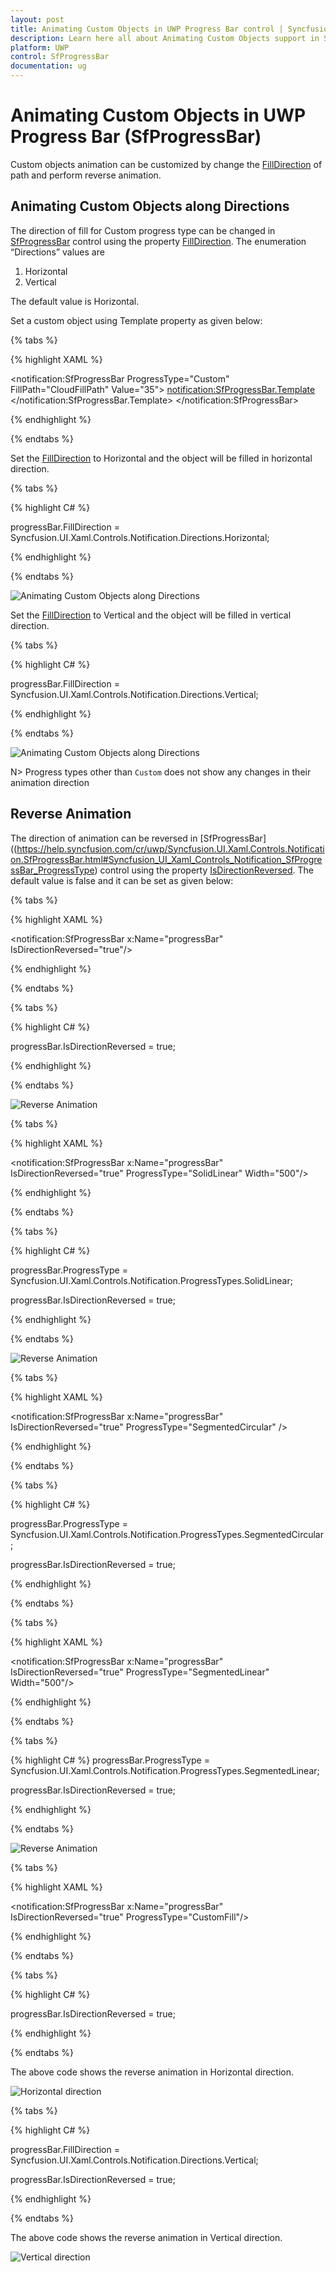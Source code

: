 ```yaml
---
layout: post
title: Animating Custom Objects in UWP Progress Bar control | Syncfusion®
description: Learn here all about Animating Custom Objects support in Syncfusion® UWP Progress Bar (SfProgressBar) control and more.
platform: UWP
control: SfProgressBar
documentation: ug
--- 
```


# Animating Custom Objects in UWP Progress Bar (SfProgressBar)

Custom objects animation can be customized by change the [FillDirection](https://help.syncfusion.com/cr/uwp/Syncfusion.UI.Xaml.Controls.Notification.SfProgressBar.html#Syncfusion_UI_Xaml_Controls_Notification_SfProgressBar_FillDirection) of path and perform reverse animation.

## Animating Custom Objects along Directions

The direction of fill for Custom progress type can be changed in [SfProgressBar](https://help.syncfusion.com/cr/uwp/Syncfusion.UI.Xaml.Controls.Notification.SfProgressBar.html#Syncfusion_UI_Xaml_Controls_Notification_SfProgressBar_ProgressType) control using the property [FillDirection](https://help.syncfusion.com/cr/uwp/Syncfusion.UI.Xaml.Controls.Notification.SfProgressBar.html#Syncfusion_UI_Xaml_Controls_Notification_SfProgressBar_FillDirection). The enumeration “Directions” values are 

1. Horizontal
2. Vertical

The default value is Horizontal. 

Set a custom object using Template property as given below:

{% tabs %}

{% highlight XAML %}

<notification:SfProgressBar ProgressType="Custom" FillPath="CloudFillPath" Value="35">
<notification:SfProgressBar.Template>
<ControlTemplate TargetType="notification:SfProgressBar">
<Viewbox>
<Grid>
<Path Data="F1M88.6366,20.4367C104.1566,20.4367,117.9286,29.6127,123.7326,43.2487C124.4526,44.9407,126.0886,46.1447,128.0046,46.5567C141.9406,49.5567,152.4046,61.6487,152.4046,76.0887C152.4046,92.7767,138.4526,106.3527,121.2846,106.3527L47.1966,106.3527C34.6246,106.3527,24.4046,96.3967,24.4046,84.1807C24.4046,71.9487,34.6246,62.0127,47.1966,62.0127C47.3606,62.0127,47.5206,62.0127,47.6846,62.0167C49.3766,62.0607,50.8006,60.8127,50.7006,59.2567C50.6646,58.6327,50.6446,58.0087,50.6446,57.3847C50.6446,37.0087,67.6886,20.4367,88.6366,20.4367" Fill="White" Stroke="#FF1196CD" StrokeThickness="1.5" Height="85.916" Stretch="Fill" Width="128" HorizontalAlignment="Center" VerticalAlignment="Center"/>
<Path x:Name="CloudFillPath" Data="F1M88.6366,20.4367C104.1566,20.4367,117.9286,29.6127,123.7326,43.2487C124.4526,44.9407,126.0886,46.1447,128.0046,46.5567C141.9406,49.5567,152.4046,61.6487,152.4046,76.0887C152.4046,92.7767,138.4526,106.3527,121.2846,106.3527L47.1966,106.3527C34.6246,106.3527,24.4046,96.3967,24.4046,84.1807C24.4046,71.9487,34.6246,62.0127,47.1966,62.0127C47.3606,62.0127,47.5206,62.0127,47.6846,62.0167C49.3766,62.0607,50.8006,60.8127,50.7006,59.2567C50.6646,58.6327,50.6446,58.0087,50.6446,57.3847C50.6446,37.0087,67.6886,20.4367,88.6366,20.4367" Fill="#FF1196CD" Height="85.916" Stretch="Fill" Width="128" HorizontalAlignment="Center" VerticalAlignment="Center"/>
</Grid>
</Viewbox>
</ControlTemplate>
</notification:SfProgressBar.Template>
</notification:SfProgressBar>

{% endhighlight %}

{% endtabs %}

Set the [FillDirection](https://help.syncfusion.com/cr/uwp/Syncfusion.UI.Xaml.Controls.Notification.SfProgressBar.html#Syncfusion_UI_Xaml_Controls_Notification_SfProgressBar_FillDirection) to Horizontal and the object will be filled in horizontal direction.

{% tabs %}

{% highlight C# %}

progressBar.FillDirection = Syncfusion.UI.Xaml.Controls.Notification.Directions.Horizontal;

{% endhighlight %}

{% endtabs %}

![Animating Custom Objects along Directions](Animating-Custom-Objects-images/Animating-Custom-Objects-img1.jpeg)


Set the [FillDirection](https://help.syncfusion.com/cr/uwp/Syncfusion.UI.Xaml.Controls.Notification.SfProgressBar.html#Syncfusion_UI_Xaml_Controls_Notification_SfProgressBar_FillDirection) to Vertical and the object will be filled in vertical direction.

{% tabs %}

{% highlight C# %}

progressBar.FillDirection = Syncfusion.UI.Xaml.Controls.Notification.Directions.Vertical;

{% endhighlight %}

{% endtabs %}

![Animating Custom Objects along Directions](Animating-Custom-Objects-images/Animating-Custom-Objects-img2.jpeg)


N> Progress types other than `Custom` does not show any changes in their animation direction

## Reverse Animation

The direction of animation can be reversed in [SfProgressBar]((https://help.syncfusion.com/cr/uwp/Syncfusion.UI.Xaml.Controls.Notification.SfProgressBar.html#Syncfusion_UI_Xaml_Controls_Notification_SfProgressBar_ProgressType) control using the property [IsDirectionReversed](https://help.syncfusion.com/cr/uwp/Syncfusion.UI.Xaml.Controls.Notification.SfProgressBar.html#Syncfusion_UI_Xaml_Controls_Notification_SfProgressBar_IsDirectionReversed). The default value is false and it can be set as given below:

{% tabs %}

{% highlight XAML %}

<notification:SfProgressBar x:Name="progressBar" IsDirectionReversed="true"/>

{% endhighlight %}

{% endtabs %}

{% tabs %}

{% highlight C# %}

progressBar.IsDirectionReversed = true;

{% endhighlight %}

{% endtabs %}

![Reverse Animation](Animating-Custom-Objects-images/Animating-Custom-Objects-img3.jpeg)


{% tabs %}

{% highlight XAML %}

<notification:SfProgressBar x:Name="progressBar" IsDirectionReversed="true" ProgressType="SolidLinear" Width="500"/>

{% endhighlight %}

{% endtabs %}

{% tabs %}

{% highlight C# %}

progressBar.ProgressType = Syncfusion.UI.Xaml.Controls.Notification.ProgressTypes.SolidLinear;

progressBar.IsDirectionReversed = true;

{% endhighlight %}

{% endtabs %}

![Reverse Animation](Animating-Custom-Objects-images/Animating-Custom-Objects-img4.jpeg)


{% tabs %}

{% highlight XAML %}

<notification:SfProgressBar x:Name="progressBar" IsDirectionReversed="true" ProgressType="SegmentedCircular"  />

{% endhighlight %}

{% endtabs %}

{% tabs %}

{% highlight C# %}

progressBar.ProgressType = Syncfusion.UI.Xaml.Controls.Notification.ProgressTypes.SegmentedCircular;

progressBar.IsDirectionReversed = true;

{% endhighlight %}

{% endtabs %}


{% tabs %}

{% highlight XAML %}

<notification:SfProgressBar x:Name="progressBar" IsDirectionReversed="true" ProgressType="SegmentedLinear" Width="500"/>

{% endhighlight %}

{% endtabs %}


{% tabs %}

{% highlight C# %}
progressBar.ProgressType = Syncfusion.UI.Xaml.Controls.Notification.ProgressTypes.SegmentedLinear;

progressBar.IsDirectionReversed = true;

{% endhighlight %}

{% endtabs %}

![Reverse Animation](Animating-Custom-Objects-images/Animating-Custom-Objects-img5.jpeg)

{% tabs %}

{% highlight XAML %}

<notification:SfProgressBar x:Name="progressBar" IsDirectionReversed="true" ProgressType="CustomFill"/>

{% endhighlight %}

{% endtabs %}

{% tabs %}

{% highlight C# %}

progressBar.IsDirectionReversed = true;

{% endhighlight %}

{% endtabs %}


The above code shows the reverse animation in Horizontal direction.

![Horizontal direction](Animating-Custom-Objects-images/Animating-Custom-Objects-img6.jpeg)


{% tabs %}

{% highlight C# %}

progressBar.FillDirection = Syncfusion.UI.Xaml.Controls.Notification.Directions.Vertical;

progressBar.IsDirectionReversed = true;

{% endhighlight %}

{% endtabs %}


The above code shows the reverse animation in Vertical direction.

![Vertical direction](Animating-Custom-Objects-images/Animating-Custom-Objects-img7.jpeg)
